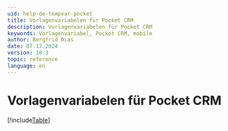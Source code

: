 ```yaml
---
uid: help-de-tempvar-pocket
title: Vorlagenvariabelen für Pocket CRM
description: Vorlagenvariabelen für Pocket CRM
keywords: Vorlagenvariabel, Pocket CRM, mobile
author: Bergfrid Dias
date: 07.17.2024
version: 10.3
topic: reference
language: en
---
```


# Vorlagenvariabelen für Pocket CRM

[!include[Table](../../../../../common/includes/variable/table-pocket.md)]
